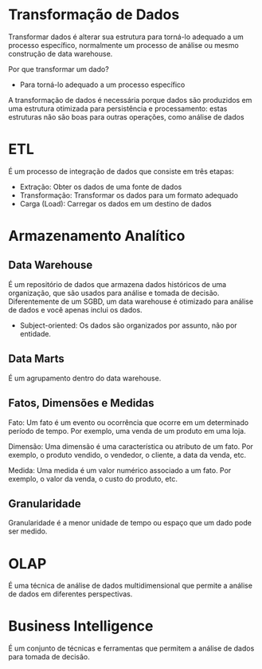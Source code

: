 # Transformação de Dados

Transformar dados é alterar sua estrutura para torná-lo adequado a um processo específico, normalmente um processo de análise ou mesmo construção de data warehouse.

Por que transformar um dado?

- Para torná-lo adequado a um processo específico

A transformação de dados é necessária porque dados são produzidos em uma estrutura
otimizada para persistência e processamento: estas estruturas não são boas para outras
operações, como análise de dados

# ETL

É um processo de integração de dados que consiste em três etapas:

- Extração: Obter os dados de uma fonte de dados
- Transformação: Transformar os dados para um formato adequado
- Carga (Load): Carregar os dados em um destino de dados

# Armazenamento Analítico

## Data Warehouse

É um repositório de dados que armazena dados históricos de uma organização, que são usados para análise e tomada de decisão. Diferentemente de um SGBD, um data warehouse é otimizado para análise de dados e você apenas inclui os dados.

- Subject-oriented: Os dados são organizados por assunto, não por entidade.

## Data Marts

É um agrupamento dentro do data warehouse.

## Fatos, Dimensões e Medidas

Fato: Um fato é um evento ou ocorrência que ocorre em um determinado período de tempo. Por exemplo, uma venda de um produto em uma loja.

Dimensão: Uma dimensão é uma característica ou atributo de um fato. Por exemplo, o produto vendido, o vendedor, o cliente, a data da venda, etc.

Medida: Uma medida é um valor numérico associado a um fato. Por exemplo, o valor da venda, o custo do produto, etc.

## Granularidade

Granularidade é a menor unidade de tempo ou espaço que um dado pode ser medido.

# OLAP

É uma técnica de análise de dados multidimensional que permite a análise de dados em diferentes perspectivas.

# Business Intelligence

É um conjunto de técnicas e ferramentas que permitem a análise de dados para tomada de decisão.
